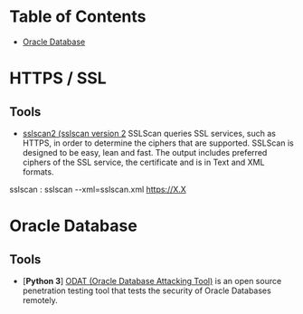 Table of Contents
=================

  * [Oracle Database](#OracleDatabase)

# HTTPS / SSL

## Tools
- [sslscan2 (sslscan version 2](https://github.com/rbsec/sslscan) SSLScan queries SSL services, such as HTTPS, in order to determine the ciphers that are supported. SSLScan is designed to be easy, lean and fast. The output includes preferred ciphers of the SSL service, the certificate and is in Text and XML formats.

sslscan : sslscan --xml=sslscan.xml https://X.X

# Oracle Database

## Tools
- [**Python 3**] [ODAT (Oracle Database Attacking Tool)](https://github.com/quentinhardy/odat) is an open source penetration testing tool that tests the security of Oracle Databases remotely.
